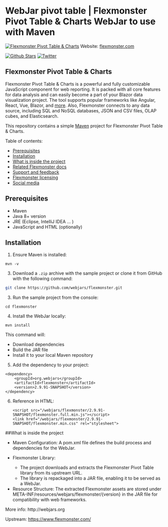 # WebJar pivot table | Flexmonster Pivot Table & Charts WebJar to use with Maven
[![Flexmonster Pivot Table & Charts](https://cdn.flexmonster.com/readmes/blazor.webp)](https://www.flexmonster.com?r=sample_blz)
Website: [flexmonster.com](https://www.flexmonster.com?r=sample_blz)

[![Github Stars](https://img.shields.io/github/stars/flexmonster?style=social)](https://github.com/flexmonster) [![Twitter](https://img.shields.io/twitter/follow/Flexmonster?style=social)](https://twitter.com/Flexmonster)

## Flexmonster Pivot Table & Charts

Flexmonster Pivot Table & Charts is a powerful and fully customizable JavaScript component for web reporting. It is packed with all core features for data analysis and can easily become a part of your Blazor data visualization project. The tool supports popular frameworks like Angular, React, Vue, Blazor, and [more](https://www.flexmonster.com/doc/available-tutorials-integration?r=sample_blz). Also, Flexmonster connects to any data source, including SQL and NoSQL databases, JSON and CSV files, OLAP cubes, and Elasticsearch. 

This repository contains a simple [Maven](https://maven.apache.org) project for Flexmonster Pivot Table & Charts.

Table of contents:

* [Prerequisites](#prerequisites)
* [Installation](#installation)
* [What is inside the project](#what-is-inside-the-project)
* [Related Flexmonster docs](#related-flexmonster-docs)
* [Support and feedback](#support-and-feedback)
* [Flexmonster licensing](#flexmonster-licensing)
* [Social media](#social-media)

## Prerequisites
<ul>
 <li>Maven</li>
 <li>Java 8+ version</li>
 <li>JRE (Eclipse, IntelliJ IDEA ... )</li>
 <li>JavaScript and HTML (optionally) </li>
</ul>

## Installation

1. Ensure Maven is installed:
 ```
 mvn -v
```

3. Download a `.zip` archive with the sample project or clone it from GitHub with the following command:

```bash
git clone https://github.com/webjars/flexmonster.git
```

3. Run the sample project from the console:
   
```
cd flexmonster
```

4. Install the WebJar locally:
```
mvn install
```

This command will:
<ul>
 <li> Download dependencies </li>
 <li> Build the JAR file </li>
 <li> Install it to your local Maven repository </li>
</ul>

5. Add the dependency to your project:
``` 
<dependency>
    <groupId>org.webjars</groupId>
    <artifactId>flexmonster</artifactId>
    <version>2.9.91-SNAPSHOT</version>
</dependency>
```

6. Reference in HTML:
   ``` 
   <script src="/webjars/flexmonster/2.9.91-SNAPSHOT/flexmonster.full.min.js"></script>
   <link href="/webjars/flexmonster/2.9.91-SNAPSHOT/flexmonster.min.css" rel="stylesheet">
   ```
##What is inside the project
<ul>
 <li>
      Maven Configuration:
      A pom.xml file defines the build process and dependencies for the WebJar.
  </li>
 <li>

Flexmonster Library:
  <ul>
<li>The project downloads and extracts the Flexmonster Pivot Table library from its upstream URL.</li>
<li>The library is repackaged into a JAR file, enabling it to be served as a WebJar.</li>
  </ul>
  </li>
  <li>
Resource Structure:
The extracted Flexmonster assets are stored under META-INF/resources/webjars/flexmonster/{version} in the JAR file for compatibility with web frameworks.
   </li>
</ul>
More info: http://webjars.org

Upstream: https://www.flexmonster.com/
